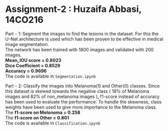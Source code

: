 # Assignment-2 : Huzaifa Abbasi, 14CO216

Part - 1:
Segment the images to find the lesions in the dataset. For this the U-Net architecture is used which has been proven to be effective in medical image segmentation.  
The network has been trained with 1800 images and validated with 200 images.  
**Mean_IOU score = 0.8023**  
**Dice Coefficient = 0.8529**  
**Accuracy = 0.9696**  
The code is available in `Segmentation.ipynb`

Part - 2:
Classify the images into Melanoma(1) and Other(0) classes. Since this dataset is skewed towards the negative class ( 18% of Melanoma images and 82% of non_melanoma images ), f1-score instead of accuracy has been used to evaluate the performance.
To handle the skewness, class weights have been used to give more importance to the Melanoma class.  
The **f1-score on Melonoma = 0.258**  
The **f1-score on Other = 0.801**  
The code is available in `Classification.ipynb`
